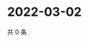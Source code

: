 # 2022-03-02

共 0 条

<!-- BEGIN WEIBO -->
<!-- 最后更新时间 Wed Mar 02 2022 00:01:20 GMT+0800 (China Standard Time) -->

<!-- END WEIBO -->
